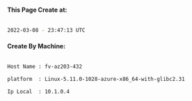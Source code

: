 
   
#### This Page Create at:

```bash

2022-03-08 - 23:47:13 UTC

```

#### Create By Machine:

```bash

Host Name : fv-az203-432

platform  : Linux-5.11.0-1028-azure-x86_64-with-glibc2.31

Ip Local  : 10.1.0.4

```

